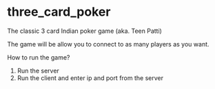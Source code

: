 # three_card_poker
The classic 3 card Indian poker game (aka. Teen Patti)

The game will be allow you to connect to as many players as you want.

How to run the game?
1. Run the server
2. Run the client and enter ip and port from the server
